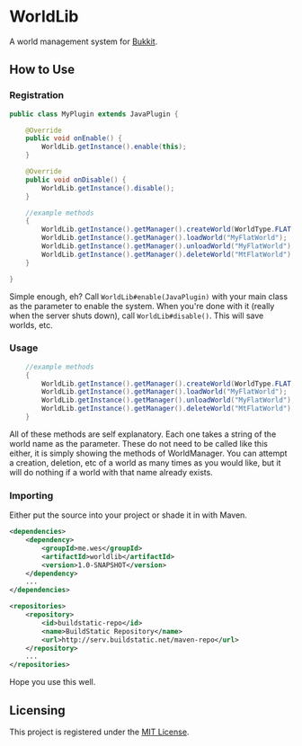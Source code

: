 # WorldLib

A world management system for [Bukkit](http://bukkit.org/).

## How to Use
### Registration
```java
public class MyPlugin extends JavaPlugin {

    @Override
    public void onEnable() {
        WorldLib.getInstance().enable(this);
    }

    @Override
    public void onDisable() {
        WorldLib.getInstance().disable();
    }

    //example methods
    {
        WorldLib.getInstance().getManager().createWorld(WorldType.FLAT, "MyFlatWorld");
        WorldLib.getInstance().getManager().loadWorld("MyFlatWorld");
        WorldLib.getInstance().getManager().unloadWorld("MyFlatWorld");
        WorldLib.getInstance().getManager().deleteWorld("MtFlatWorld");
    }

}
```
Simple enough, eh? Call `WorldLib#enable(JavaPlugin)` with your main class as the parameter to enable the system. When you're done with it (really when the server shuts down), call `WorldLib#disable()`. This will save worlds, etc.

### Usage
```java
    //example methods
    {
        WorldLib.getInstance().getManager().createWorld(WorldType.FLAT, "MyFlatWorld");
        WorldLib.getInstance().getManager().loadWorld("MyFlatWorld");
        WorldLib.getInstance().getManager().unloadWorld("MyFlatWorld");
        WorldLib.getInstance().getManager().deleteWorld("MtFlatWorld");
    }
```
All of these methods are self explanatory. Each one takes a string of the world name as the parameter. These do not need to be called like this either, it is simply showing the methods of WorldManager. You can attempt a creation, deletion, etc of a world as many times as you would like, but it will do nothing if a world with that name already exists.

### Importing
Either put the source into your project or shade it in with Maven. 
```xml
<dependencies>
    <dependency>
        <groupId>me.wes</groupId>
        <artifactId>worldlib</artifactId>
        <version>1.0-SNAPSHOT</version>
    </dependency>
    ...
</dependencies>

<repositories>
    <repository>
        <id>buildstatic-repo</id>
        <name>BuildStatic Repository</name>
        <url>http://serv.buildstatic.net/maven-repo</url>
    </repository>
    ...
</repositories>
```

Hope you use this well.

## Licensing

This project is registered under the [MIT License](LICENSE.txt).
